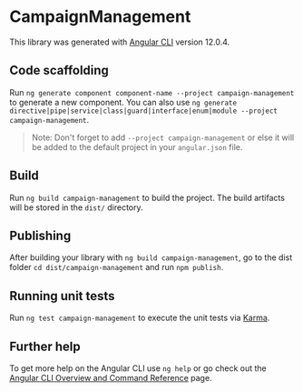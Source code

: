 # CampaignManagement

This library was generated with [Angular CLI](https://github.com/angular/angular-cli) version 12.0.4.

## Code scaffolding

Run `ng generate component component-name --project campaign-management` to generate a new component. You can also use `ng generate directive|pipe|service|class|guard|interface|enum|module --project campaign-management`.
> Note: Don't forget to add `--project campaign-management` or else it will be added to the default project in your `angular.json` file. 

## Build

Run `ng build campaign-management` to build the project. The build artifacts will be stored in the `dist/` directory.

## Publishing

After building your library with `ng build campaign-management`, go to the dist folder `cd dist/campaign-management` and run `npm publish`.

## Running unit tests

Run `ng test campaign-management` to execute the unit tests via [Karma](https://karma-runner.github.io).

## Further help

To get more help on the Angular CLI use `ng help` or go check out the [Angular CLI Overview and Command Reference](https://angular.io/cli) page.

